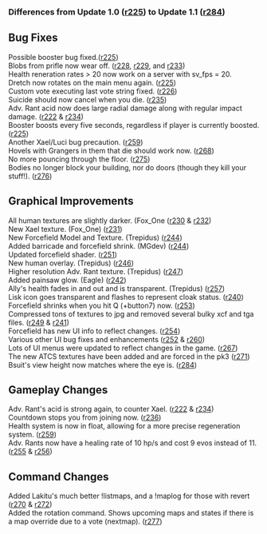 ### Differences from Update 1.0 ([r225](https://code.google.com/p/korx/source/detail?r=225)) to Update 1.1 ([r284](https://code.google.com/p/korx/source/detail?r=284)) ###

## Bug Fixes ##
Possible booster bug fixed.([r225](https://code.google.com/p/korx/source/detail?r=225))<br />
Blobs from prifle now wear off. ([r228](https://code.google.com/p/korx/source/detail?r=228), [r229](https://code.google.com/p/korx/source/detail?r=229), and [r233](https://code.google.com/p/korx/source/detail?r=233)) <br />
Health reneration rates > 20 now work on a server with sv\_fps = 20.<br />
Dretch now rotates on the main menu again. ([r225](https://code.google.com/p/korx/source/detail?r=225)) <br />
Custom vote executing last vote string fixed. ([r226](https://code.google.com/p/korx/source/detail?r=226))<br />
Suicide should now cancel when you die. ([r235](https://code.google.com/p/korx/source/detail?r=235))<br />
Adv. Rant acid now does large radial damage along with regular impact damage. ([r222](https://code.google.com/p/korx/source/detail?r=222) & [r234](https://code.google.com/p/korx/source/detail?r=234))<br />
Booster boosts every five seconds, regardless if player is currently boosted. ([r225](https://code.google.com/p/korx/source/detail?r=225))<br />
Another Xael/Luci bug precaution. ([r259](https://code.google.com/p/korx/source/detail?r=259))<br />
Hovels with Grangers in them that die should work now. ([r268](https://code.google.com/p/korx/source/detail?r=268))<br />
No more pouncing through the floor. ([r275](https://code.google.com/p/korx/source/detail?r=275))<br />
Bodies no longer block your building, nor do doors (though they kill your stuff!). ([r276](https://code.google.com/p/korx/source/detail?r=276))<br />

## Graphical Improvements ##
All human textures are slightly darker. (Fox\_One ([r230](https://code.google.com/p/korx/source/detail?r=230) & [r232](https://code.google.com/p/korx/source/detail?r=232))<br />
New Xael texture. (Fox\_One) ([r231](https://code.google.com/p/korx/source/detail?r=231))<br />
New Forcefield Model and Texture. (Trepidus) ([r244](https://code.google.com/p/korx/source/detail?r=244)) <br />
Added barricade and forcefield shrink. (MGdev) ([r244](https://code.google.com/p/korx/source/detail?r=244))<br />
Updated forcefield shader. ([r251](https://code.google.com/p/korx/source/detail?r=251)) <br />
New human overlay. (Trepidus) ([r246](https://code.google.com/p/korx/source/detail?r=246)) <br />
Higher resolution Adv. Rant texture. (Trepidus) ([r247](https://code.google.com/p/korx/source/detail?r=247)) <br />
Added painsaw glow. (Eagle) ([r242](https://code.google.com/p/korx/source/detail?r=242))<br />
Ally's health fades in and out and is transparent. (Trepidus) ([r257](https://code.google.com/p/korx/source/detail?r=257)) <br />
Lisk icon goes transparent and flashes to represent cloak status. ([r240](https://code.google.com/p/korx/source/detail?r=240)) <br />
Forcefield shrinks when you hit Q (+button7) now. ([r253](https://code.google.com/p/korx/source/detail?r=253))<br />
Compressed tons of textures to jpg and removed several bulky xcf and tga files. ([r249](https://code.google.com/p/korx/source/detail?r=249) & [r241](https://code.google.com/p/korx/source/detail?r=241))<br />
Forcefield has new UI info to reflect changes. ([r254](https://code.google.com/p/korx/source/detail?r=254)) <br />
Various other UI bug fixes and enhancements ([r252](https://code.google.com/p/korx/source/detail?r=252) & [r260](https://code.google.com/p/korx/source/detail?r=260))<br />
Lots of UI menus were updated to reflect changes in the game. ([r267](https://code.google.com/p/korx/source/detail?r=267))<br />
The new ATCS textures have been added and are forced in the pk3 ([r271](https://code.google.com/p/korx/source/detail?r=271))<br />
Bsuit's view height now matches where the eye is. ([r284](https://code.google.com/p/korx/source/detail?r=284))<br />

## Gameplay Changes ##
Adv. Rant's acid is strong again, to counter Xael. ([r222](https://code.google.com/p/korx/source/detail?r=222) & [r234](https://code.google.com/p/korx/source/detail?r=234))<br />
Countdown stops you from joining now. ([r236](https://code.google.com/p/korx/source/detail?r=236))<br />
Health system is now in float, allowing for a more precise regeneration system. ([r259](https://code.google.com/p/korx/source/detail?r=259))<br />
Adv. Rants now have a healing rate of 10 hp/s and cost 9 evos instead of 11. ([r255](https://code.google.com/p/korx/source/detail?r=255) & [r256](https://code.google.com/p/korx/source/detail?r=256))<br />

## Command Changes ##
Added Lakitu's much better !listmaps, and a !maplog for those with revert ([r270](https://code.google.com/p/korx/source/detail?r=270) & [r272](https://code.google.com/p/korx/source/detail?r=272)) <br />
Added the rotation command. Shows upcoming maps and states if there is a map override due to a vote (nextmap). ([r277](https://code.google.com/p/korx/source/detail?r=277))<br />